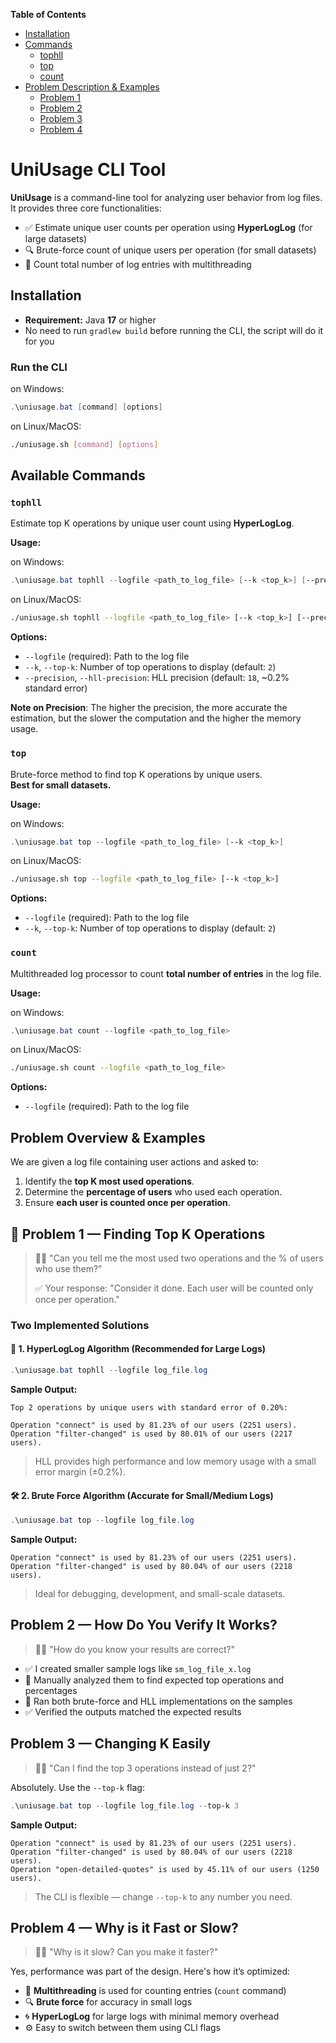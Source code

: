 **Table of Contents**

- [Installation](#installation)
- [Commands](#available-commands)
  - [tophll](#tophll)
  - [top](#top)
  - [count](#count)
- [Problem Description & Examples](#problem-overview--examples)
  - [Problem 1](#problem-1--finding-top-k-operations)
  - [Problem 2](#problem-2--how-do-you-verify-it-works)
  - [Problem 3](#problem-3--changing-k-easily)
  - [Problem 4](#problem-4--why-is-it-fast-or-slow)

# UniUsage CLI Tool


**UniUsage** is a command-line tool for analyzing user behavior from log files. It provides three core functionalities:

- ✅ Estimate unique user counts per operation using **HyperLogLog** (for large datasets)
- 🔍 Brute-force count of unique users per operation (for small datasets)
- 🔢 Count total number of log entries with multithreading


## Installation

- **Requirement:** Java **17** or higher
- No need to run `gradlew build` before running the CLI, the script will do it for you

### Run the CLI

on Windows:
```powershell
.\uniusage.bat [command] [options]
```

on Linux/MacOS:
```bash
./uniusage.sh [command] [options]
```


## Available Commands

### `tophll`

Estimate top K operations by unique user count using **HyperLogLog**.

**Usage:**

on Windows:

```powershell
.\uniusage.bat tophll --logfile <path_to_log_file> [--k <top_k>] [--precision <hll_precision>]
```

on Linux/MacOS:

```bash
./uniusage.sh tophll --logfile <path_to_log_file> [--k <top_k>] [--precision <hll_precision>]
```

**Options:**

- `--logfile` (required): Path to the log file  
- `--k`, `--top-k`: Number of top operations to display (default: `2`)  
- `--precision`, `--hll-precision`: HLL precision (default: `18`, ~0.2% standard error)

**Note on Precision**: The higher the precision, the more accurate the estimation, but the slower the computation and the higher the memory usage.

### `top`

Brute-force method to find top K operations by unique users.  
**Best for small datasets.**

**Usage:**

on Windows:
```powershell
.\uniusage.bat top --logfile <path_to_log_file> [--k <top_k>]
```

on Linux/MacOS:
```bash
./uniusage.sh top --logfile <path_to_log_file> [--k <top_k>]
```

**Options:**

- `--logfile` (required): Path to the log file  
- `--k`, `--top-k`: Number of top operations to display (default: `2`)


### `count`

Multithreaded log processor to count **total number of entries** in the log file.

**Usage:**

on Windows:
```powershell
.\uniusage.bat count --logfile <path_to_log_file>
```

on Linux/MacOS:

```bash
./uniusage.sh count --logfile <path_to_log_file>
```

**Options:**

- `--logfile` (required): Path to the log file


## Problem Overview & Examples

We are given a log file containing user actions and asked to:

1. Identify the **top K most used operations**.
2. Determine the **percentage of users** who used each operation.
3. Ensure **each user is counted once per operation**.

## 🧩 Problem 1 — Finding Top K Operations

> 🧑‍💼 "Can you tell me the most used two operations and the % of users who use them?"
>
> ✅ Your response: "Consider it done. Each user will be counted only once per operation."

### Two Implemented Solutions

#### 🔬 1. HyperLogLog Algorithm (Recommended for Large Logs)

```powershell
.\uniusage.bat tophll --logfile log_file.log
```

**Sample Output:**

```
Top 2 operations by unique users with standard error of 0.20%:

Operation "connect" is used by 81.23% of our users (2251 users).
Operation "filter-changed" is used by 80.01% of our users (2217 users).
```

> HLL provides high performance and low memory usage with a small error margin (±0.2%).



#### 🛠️ 2. Brute Force Algorithm (Accurate for Small/Medium Logs)

```powershell
.\uniusage.bat top --logfile log_file.log
```

**Sample Output:**

```
Operation "connect" is used by 81.23% of our users (2251 users).
Operation "filter-changed" is used by 80.04% of our users (2218 users).
```

> Ideal for debugging, development, and small-scale datasets.



## Problem 2 — How Do You Verify It Works?

> 🧑‍💼 "How do you know your results are correct?"

- ✅ I created smaller sample logs like `sm_log_file_x.log`
- 🔎 Manually analyzed them to find expected top operations and percentages
- 🧪 Ran both brute-force and HLL implementations on the samples
- ✅ Verified the outputs matched the expected results



## Problem 3 — Changing K Easily

> 🧑‍💼 "Can I find the top 3 operations instead of just 2?"

Absolutely. Use the `--top-k` flag:

```powershell
.\uniusage.bat top --logfile log_file.log --top-k 3
```

**Sample Output:**

```
Operation "connect" is used by 81.23% of our users (2251 users).
Operation "filter-changed" is used by 80.04% of our users (2218 users).
Operation "open-detailed-quotes" is used by 45.11% of our users (1250 users).
```

> The CLI is flexible — change `--top-k` to any number you need.



## Problem 4 — Why is it Fast or Slow?

> 🧑‍💼 "Why is it slow? Can you make it faster?"

Yes, performance was part of the design. Here's how it’s optimized:

- 🧵 **Multithreading** is used for counting entries (`count` command)
- 🔍 **Brute force** for accuracy in small logs
- 🌀 **HyperLogLog** for large logs with minimal memory overhead
- ⚙️ Easy to switch between them using CLI flags



